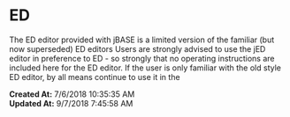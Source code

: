 # ED 

The ED editor provided with jBASE is a limited version of the familiar (but now superseded) ED editors Users are strongly advised to use the jED editor in preference to ED - so strongly that no operating instructions are included here for the ED editor. If the user is only familiar with the old style ED editor, by all means continue to use it in the  

**Created At:** 7/6/2018 10:35:35 AM  
**Updated At:** 9/7/2018 7:45:58 AM  

